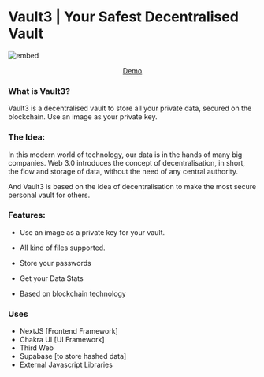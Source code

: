 # Vault3 | Your Safest Decentralised Vault

![embed](https://github.com/imsaptarshi/vault3/blob/main/public/assets/embed.png)

<center>

[Demo](https://vault3.vercel.app)

</center>

### What is Vault3?

Vault3 is a decentralised vault to store all your private data, secured on the blockchain. Use an image as your private key.

### The Idea:

In this modern world of technology, our data is in the hands of many big companies. Web 3.0 introduces the concept of decentralisation, in short, the flow and storage of data, without the need of any central authority.

And Vault3 is based on the idea of decentralisation to make the most secure personal vault for others.

### Features:

- Use an image as a private key for your vault.

- All kind of files supported.
- Store your passwords
- Get your Data Stats
- Based on blockchain technology

### Uses

- NextJS [Frontend Framework]
- Chakra UI [UI Framework]
- Third Web
- Supabase [to store hashed data]
- External Javascript Libraries
